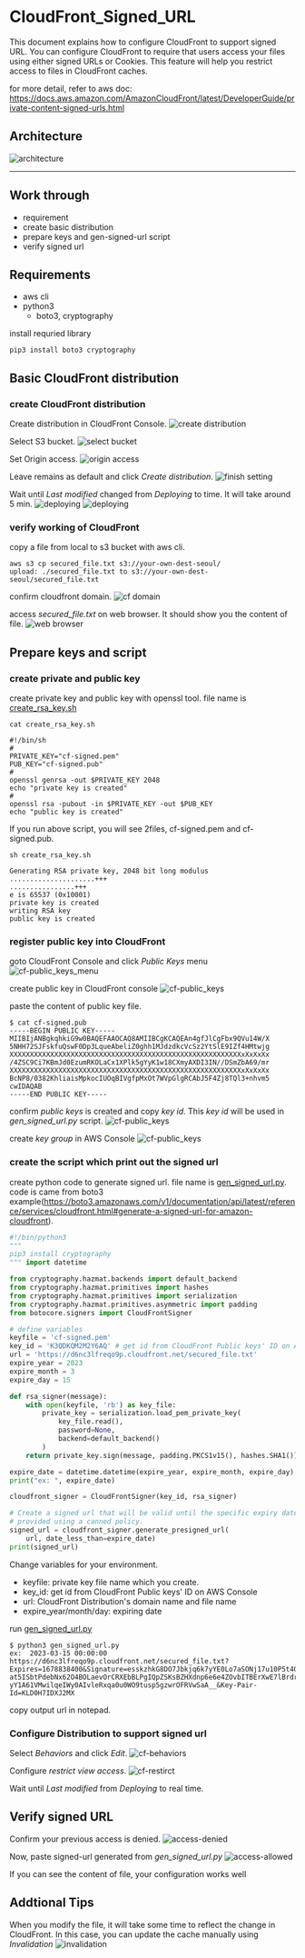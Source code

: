 # CloudFront_Signed_URL
This document explains how to configure CloudFront to support signed URL. You can configure CloudFront to require that users access your files using either signed URLs or Cookies. This feature will help you restrict access to files in CloudFront caches.

for more detail, refer to aws doc: https://docs.aws.amazon.com/AmazonCloudFront/latest/DeveloperGuide/private-content-signed-urls.html 

## Architecture
![architecture](/images/archi.png)

-----
## Work through
- requirement
- create basic distribution
- prepare keys and gen-signed-url script
- verify signed url

## Requirements
- aws cli
- python3
  - boto3, cryptography

install requried library
``` shell
pip3 install boto3 cryptography
```

## Basic CloudFront distribution
### create CloudFront distribution
Create distribution in CloudFront Console.
![create distribution](/images/img-1.png)

Select S3 bucket.
![select bucket](/images/img-2.png)

Set Origin access.
![origin access](/images/img-3.png)

Leave remains as default and click *Create distribution*.
![finish setting](/images/img-4.png)

Wait until *Last modified* changed from *Deploying* to time. It will take around 5 min.
![deploying](/images/img-5.png)
![deploying](/images/img-6.png)

### verify working of CloudFront
copy a file from local to s3 bucket with aws cli.
``` shell
aws s3 cp secured_file.txt s3://your-own-dest-seoul/
upload: ./secured_file.txt to s3://your-own-dest-seoul/secured_file.txt
```

confirm cloudfront domain.
![cf domain](/images/img-7.png)

access *secured_file.txt* on web browser. It should show you the content of file.
![web browser](/images/img-8.png)

## Prepare keys and script
### create private and public key
create private key and public key with openssl tool.
file name is [create_rsa_key.sh](create_rsa_key.sh)
``` shell
cat create_rsa_key.sh

#!/bin/sh
#
PRIVATE_KEY="cf-signed.pem"
PUB_KEY="cf-signed.pub"
#
openssl genrsa -out $PRIVATE_KEY 2048
echo "private key is created"
#
openssl rsa -pubout -in $PRIVATE_KEY -out $PUB_KEY
echo "public key is created"
```

If you run above script, you will see 2files, cf-signed.pem and cf-signed.pub.
``` shell
sh create_rsa_key.sh 

Generating RSA private key, 2048 bit long modulus
.....................+++
................+++
e is 65537 (0x10001)
private key is created
writing RSA key
public key is created
```
### register public key into CloudFront
goto CloudFront Console and click *Public Keys* menu
![cf-public_keys_menu](/images/img-9.png)

create public key in CloudFront console
![cf-public_keys](/images/img-10.png)

paste the content of public key file.
``` shell
$ cat cf-signed.pub
-----BEGIN PUBLIC KEY-----
MIIBIjANBgkqhkiG9w0BAQEFAAOCAQ8AMIIBCgKCAQEAn4gfJlCgFbx9QVu14W/X
5NHH72SJFskfuQswF0Dp3LqueAbeliZ0ghh1MJdzdkcVcSz2YtSlE9IZf4HMtwjg
XXXXXXXXXXXXXXXXXXXXXXXXXXXXXXXXXXXXXXXXXXXXXXXXXXXXXXXXXxXxXxXx
/4ZSC9Ci7KBmJd0EzumRKOLaCx1XPlk5gYyK1w18CXmyAXDI3IN//DSmZbA69/mr
XXXXXXXXXXXXXXXXXXXXXXXXXXXXXXXXXXXXXXXXXXXXXXXXXXXXXXXXXxXxXxXx
BcNP8/0382KhliaisMpkocIUOqBIVgfpMxOt7WVpGlgRCAbJ5F4Zj8TQl3+nhvm5
cwIDAQAB
-----END PUBLIC KEY-----
```

confirm *public keys* is created and copy *key id*. This *key id* will be used in *gen_signed_url.py* script.
![cf-public_keys](/images/img-11.png)

create *key group* in AWS Console
![cf-public_keys](/images/img-12.png)

### create the script which print out the signed url
create python code to generate signed url.
file name is [gen_signed_url.py](gen_signed_url.py).
code is came from boto3 example(https://boto3.amazonaws.com/v1/documentation/api/latest/reference/services/cloudfront.html#generate-a-signed-url-for-amazon-cloudfront).
``` python
#!/bin/python3
"""
pip3 install cryptography
""" import datetime

from cryptography.hazmat.backends import default_backend
from cryptography.hazmat.primitives import hashes
from cryptography.hazmat.primitives import serialization
from cryptography.hazmat.primitives.asymmetric import padding
from botocore.signers import CloudFrontSigner

# define variables
keyfile = 'cf-signed.pem'
key_id = 'K3QDKQM2M2Y6AQ' # get id from CloudFront Public keys' ID on AWS Console
url = 'https://d6nc3lfreqo9p.cloudfront.net/secured_file.txt'
expire_year = 2023
expire_month = 3
expire_day = 15

def rsa_signer(message):
    with open(keyfile, 'rb') as key_file:
        private_key = serialization.load_pem_private_key(
            key_file.read(),
            password=None,
            backend=default_backend()
        )
    return private_key.sign(message, padding.PKCS1v15(), hashes.SHA1())

expire_date = datetime.datetime(expire_year, expire_month, expire_day)
print("ex: ", expire_date)

cloudfront_signer = CloudFrontSigner(key_id, rsa_signer)

# Create a signed url that will be valid until the specific expiry date
# provided using a canned policy.
signed_url = cloudfront_signer.generate_presigned_url(
    url, date_less_than=expire_date)
print(signed_url)
```

Change variables for your environment.
- keyfile: private key file name which you create.
- key_id: get id from CloudFront Public keys' ID on AWS Console
- url: CloudFront Distribution's domain name and file name
- expire_year/month/day: expiring date

run [gen_signed_url.py](gen_signed_url.py)
``` shell
$ python3 gen_signed_url.py
ex:  2023-03-15 00:00:00
https://d6nc3lfreqo9p.cloudfront.net/secured_file.txt?Expires=1678838400&Signature=esskzhkG8DO7Jbkjq6k7yYE0Lo7aSONj17u10P5t40Os~~XiEWUCK1CC4RRovXzWKrj4jsrINzRp9MzNrL8t50SowFVm2gMxaWbBhOU39BZ~Bz0Z1u73K9zX7Bt8b55Mft9vFqXQG~hyxhTaRrvEKzZpuj6dPMEL-at5ISbtPdebNx62O4BOLaevOrCRXEbBLPgIQpZSKsBZHXdnp6e6e4ZOvbITBErXwE7lBrdrpZuXWLjpdWMQGZlojIIkK0JTA460xMz5xjJ21tUwdc~MnqmLWCcTktC8KHfo-yY1A61VMwilqeIWy0AIvleRxqa0u0WO9tusp5gzwrOFRVwSaA__&Key-Pair-Id=KLD0H7IDXJ2MX
```
copy output url in notepad.

### Configure Distribution to support signed url
Select *Behaviors* and click *Edit*.
![cf-behaviors](/images/img-13.png)

Configure *restrict view access*.
![cf-restirct](/images/img-14.png)

Wait until *Last modified* from *Deploying* to real time.

## Verify signed URL
Confirm your previous access is denied.
![access-denied](/images/img-15.png)

Now, paste signed-url generated from *gen_signed_url.py*
![access-allowed](/images/img-16.png)

If you can see the content of file, your configuration works well

## Addtional Tips
When you modify the file, it will take some time to reflect the change in CloudFront. In this case, you can update the cache manually using *Invalidation*
![invalidation](/images/img-17.png)
